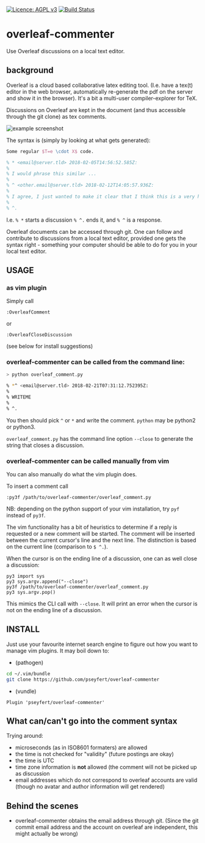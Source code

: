 [![Licence: AGPL v3](https://img.shields.io/github/license/pseyfert/overleaf-commenter.svg)](LICENSE)
[![Build Status](https://travis-ci.org/pseyfert/overleaf-commenter.svg?branch=master)](https://travis-ci.org/pseyfert/overleaf-commenter)


# overleaf-commenter

Use Overleaf discussions on a local text editor.

## background

Overleaf is a cloud based collaborative latex editing tool.  (I.e. have a
tex(t) editor in the web browser, automatically re-generate the pdf on the
server and show it in the browser). It's a bit a multi-user compiler-explorer
for TeX.

Discussions on Overleaf are kept in the document (and thus accessible through
the git clone) as tex comments.

![example screenshot](https://i.stack.imgur.com/fV9rJ.png)

The syntax is (simply by looking at what gets generated):

```tex
Some regular $T=e \cdot X$ code.

% * <email@server.tld> 2018-02-05T14:56:52.585Z:
% 
% I would phrase this similar ...
% 
% ^ <other.email@server.tld> 2018-02-12T14:05:57.936Z:
% 
% I agree, I just wanted to make it clear that I think this is a very hard problem.
% 
% ^.
```

I.e. `% *` starts a discussion `% ^.` ends it, and `% ^` is a response.

Overleaf documents can be accessed through git.  One can follow and contribute
to discussions from a local text editor, provided one gets the syntax right -
something your computer should be able to do for you in your local text editor.

## USAGE

### as vim plugin

Simply call

```viml
:OverleafComment
```

or

```viml
:OverleafCloseDiscussion
```

(see below for install suggestions)

### overleaf-commenter can be called from the command line:

```sh
> python overleaf_comment.py

% *^ <email@server.tld> 2018-02-21T07:31:12.752395Z:
%
% WRITEME
%
% ^.
```

You then should pick `^` or `*` and write the comment. `python` may be python2
or python3.

`overleaf_comment.py` has the command line option `--close` to generate the
string that closes a discussion.

### overleaf-commenter can be called manually from vim

You can also manually do what the vim plugin does.

To insert a comment call
```viml
:py3f /path/to/overleaf-commenter/overleaf_comment.py
```

NB: depending on the python support of your vim installation, try `pyf` instead of `py3f`.

The vim functionality has a bit of heuristics to determine if a reply is
requested or a new comment will be started. The comment will be inserted
between the current cursor's line and the next line. The distinction is based
on the current line (comparison to `$ ^.`).

When the cursor is on the ending line of a discussion, one can as well close a discussion:

```viml
py3 import sys
py3 sys.argv.append("--close")
py3f /path/to/overleaf-commenter/overleaf_comment.py
py3 sys.argv.pop()
```

This mimics the CLI call with `--close`. It will print an error when the cursor
is not on the ending line of a discussion.

## INSTALL

Just use your favourite internet search engine to figure out how you want to manage vim plugins. It may boil down to:

 * (pathogen)
```sh
cd ~/.vim/bundle
git clone https://github.com/pseyfert/overleaf-commenter
```

 * (vundle)
```viml
Plugin 'pseyfert/overleaf-commenter'
```

## What can/can't go into the comment syntax

Trying around:

 - microseconds (as in ISO8601 formaters) are allowed
 - the time is not checked for "validity" (future postings are okay)
 - the time is UTC
 - time zone information is **not** allowed (the comment will not be picked up as discussion
 - email addresses which do not correspond to overleaf accounts are valid (though no avatar and author information will get rendered)



## Behind the scenes

 - overleaf-commenter obtains the email address through git. (Since the git commit email address and the account on overleaf are independent, this might actually be wrong)
